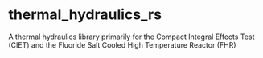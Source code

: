 # thermal_hydraulics_rs
A thermal hydraulics library primarily for the Compact Integral Effects Test (CIET) and the Fluoride Salt Cooled High Temperature Reactor (FHR)
